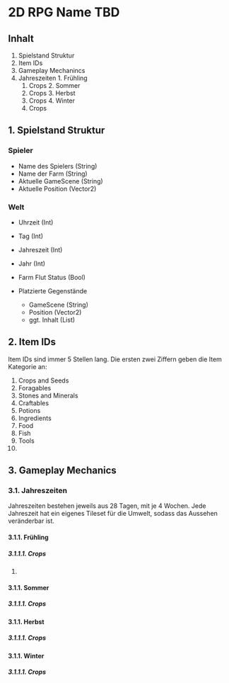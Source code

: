 # 2D RPG Name TBD

## Inhalt
1. Spielstand Struktur
2. Item IDs
3. Gameplay Mechanincs
  1. Jahreszeiten
    1. Frühling
      1. Crops
    2. Sommer
      1. Crops
    3. Herbst
      1. Crops
    4. Winter
      1. Crops

## 1. Spielstand Struktur

### Spieler
- Name des Spielers (String)
- Name der Farm (String)
- Aktuelle GameScene (String)
- Aktuelle Position (Vector2)

### Welt
- Uhrzeit (Int)
- Tag (Int)
- Jahreszeit (Int)
- Jahr (Int)

- Farm Flut Status (Bool)
- Platzierte Gegenstände
    - GameScene (String)
    - Position (Vector2)
    - ggt. Inhalt (List)


## 2. Item IDs
Item IDs sind immer 5 Stellen lang.
Die ersten zwei Ziffern geben die Item Kategorie an:

01. Crops and Seeds
02. Foragables
03. Stones and Minerals
04. Craftables
05. Potions
06. Ingredients
07. Food
08. Fish
09. Tools
10. 

## 3. Gameplay Mechanics

### 3.1. Jahreszeiten

Jahreszeiten bestehen jeweils aus 28 Tagen, mit je 4 Wochen. Jede Jahreszeit hat ein eigenes Tileset für die Umwelt, sodass das Aussehen veränderbar ist.

#### 3.1.1. Frühling

##### 3.1.1.1. Crops

1. 

#### 3.1.1. Sommer

##### 3.1.1.1. Crops

#### 3.1.1. Herbst

##### 3.1.1.1. Crops

#### 3.1.1. Winter

##### 3.1.1.1. Crops

